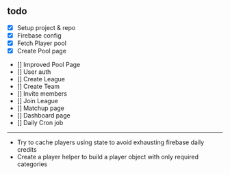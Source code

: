 ## todo

- [x] Setup project & repo
- [x] Firebase config
- [x] Fetch Player pool
- [x] Create Pool page
- [] Improved Pool Page
- [] User auth
- [] Create League
- [] Create Team
- [] Invite members
- [] Join League
- [] Matchup page
- [] Dashboard page
- [] Daily Cron job

---

- Try to cache players using state to avoid exhausting firebase daily credits
- Create a player helper to build a player object with only required categories
